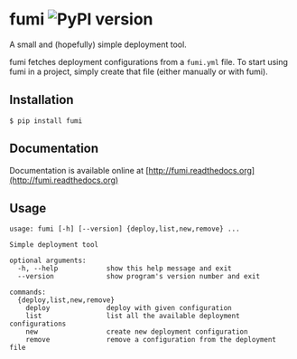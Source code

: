 fumi ![PyPI version](https://img.shields.io/pypi/v/fumi.svg)
============================================================

A small and (hopefully) simple deployment tool.

fumi fetches deployment configurations from a `fumi.yml` file. To start using fumi in a project, simply create that file (either manually or with fumi).

Installation
------------

```
$ pip install fumi
```

Documentation
-------------

Documentation is available online at [http://fumi.readthedocs.org](http://fumi.readthedocs.org)

Usage
-----

```
usage: fumi [-h] [--version] {deploy,list,new,remove} ...

Simple deployment tool

optional arguments:
  -h, --help            show this help message and exit
  --version             show program's version number and exit

commands:
  {deploy,list,new,remove}
    deploy              deploy with given configuration
    list                list all the available deployment configurations
    new                 create new deployment configuration
    remove              remove a configuration from the deployment file
```
